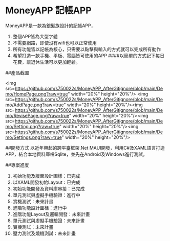 # MoneyAPP 記帳APP
MoneyAPP是一款為銀髮族設計的記帳APP，
1. 整個APP皆為大型字體
2. 不需要網路，即使沒有wifi也可以正常使用
3. 所有功能皆以記帳為核心，只需要以點擊與輸入的方式就可以完成所有動作
4. 希望打造一款手機、平板、電腦皆可使用的APP
####以簡單的方式記下每日花費，讓退休生活可以更加輕鬆。

##產品截圖

<img src=https://github.com/s750022s/MoneyAPP_AfterGitignore/blob/main/Demo/HomePage.png?raw=true" width="20%" height="20%"/> <img src=https://github.com/s750022s/MoneyAPP_AfterGitignore/blob/main/Demo/AddPage.png?raw=true" width="20%" height="20%"/><img src=https://github.com/s750022s/MoneyAPP_AfterGitignore/blob/main/Demo/RevisePage.png?raw=true" width="20%" height="20%"/><img src=https://github.com/s750022s/MoneyAPP_AfterGitignore/blob/main/Demo/Setting.png?raw=true" width="20%" height="20%"/><img src=https://github.com/s750022s/MoneyAPP_AfterGitignore/blob/main/Demo/Settings.png?raw=true" width="20%" height="20%"/>

##開發方式
以近年興起的跨平臺框架.Net MAUI開發，利用C#及XAML語言打造APP，結合本地資料庫檔Sqlite，並先在Android及Windows進行測試。

##專案進度
1. 初始功能及版面設計圖樣：已完成
2. 以XAML開發初始Layout：已完成
3. 初始功能開發及資料庫串接：已完成
4. 單元測試與虛擬手機驗證：進行中
5. 實機測試：未來計畫
6. 進階功能設計圖樣：進行中
7. 進階功能Layout及邏輯開發：未來計畫
8. 單元測試與虛擬手機驗證：未來計畫
9. 實機測試：未來計畫
10. 壓力測試及燒機測試：未來計畫

